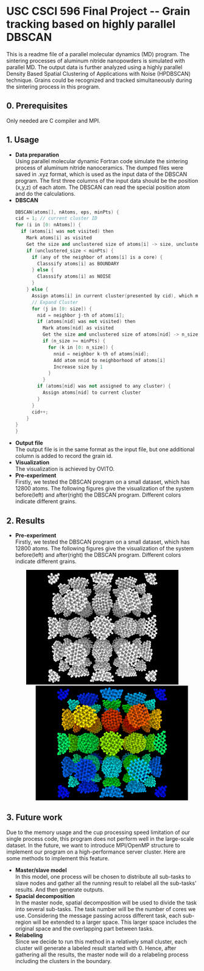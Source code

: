 #  USC CSCI 596 Final Project -- Grain tracking based on highly parallel DBSCAN
This is a readme file of a parallel molecular dynamics (MD) program. The sintering processes of aluminum nitride nanopowders is simulated with parallel MD. The output data is further analyzed using a highly parallel Density Based Spatial Clustering of Applications with Noise (HPDBSCAN) technique. Grains could be recognized and tracked simultaneously during  the sintering process in this program.
## 0. Prerequisites
Only needed are C compiler and MPI.
## 1. Usage
<ul>
  <li><b>Data preparation</b><br>Using parallel molecular dynamic Fortran code simulate the sintering process of aluminum nitride nanoceramics. The dumped files were saved in .xyz format, which is used as the input data of the DBSCAN program. The first three columns of the input data should be the position (x,y,z) of each atom. The DBSCAN can read the special position atom and do the calculations.
  </li>
  <li><b>DBSCAN</b><br>
  


  ```C++
  DBSCAN(atoms[], nAtoms, eps, minPts) {
  cid = 1; // current cluster ID
  for (i in [0: nAtoms]) {
    if (atoms[i] was not visited) then
      Mark atoms[i] as visited
      Get the size and unclustered size of atoms[i] -> size, unclustered_size
      if (unclustered_size < minPts) {
        if (any of the neighbor of atoms[i] is a core) {
          Classsify atoms[i] as BOUNDARY
        } else {
          Classsify atoms[i] as NOISE
        }
      } else {
        Assign atoms[i] in current cluster(presented by cid), which means it is a core
        // Expand Cluster
        for (j in [0: size]) {
          nid = neighbor j-th of atoms[i];
          if (atoms[nid] was not visited) then
            Mark atoms[nid] as visited
            Get the size and unclustered size of atoms[nid] -> n_size, n_unclustered_size
            if (n_size >= minPts) {
              for (k in [0: n_size]) {
                nnid = neighbor k-th of atoms[nid];
                Add atom nnid to neighborhood of atoms[i]
                Increase size by 1
              }
            }
          if (atoms[nid] was not assigned to any cluster) {
            Assign atoms[nid] to current cluster
          }
        }
        cid++;
      }
  }
  }  
  ```

</li>
  <li><b>Output file</b><br>The output file is in the same format as the input file, but one additional column is added to record the grain id. 
  </li>
  <li><b>Visualization</b><br>The visualization is achieved by OVITO.
  </li>
  <li><b>Pre-experiment</b><br>
Firstly, we tested the DBSCAN program on a small dataset, which has 12800 atoms. The following figures give the visualization of the system before(left) and after(right) the DBSCAN program. Different colors indicate different grains.</li>
</ul>



## 2. Results
<ul>
  <li><b>Pre-experiment</b><br>
Firstly, we tested the DBSCAN program on a small dataset, which has 12800 atoms. The following figures give the visualization of the system before(left) and after(right) the DBSCAN program. Different colors indicate different grains.</li>
</ul>
<div style="text-align:center;">
<img src="images/before.png" style="zoom: 50%;" /><img src="images/after.png" alt="image" style="zoom:50%; margin-left:10%;" />
</div>



## 3. Future work
Due to the memory usage and the cup processing speed limitation of our single process code,
this program does not perform well in the large-scale dataset. In the future, we want to introduce MPI/OpenMP
structure to implement our program on a high-performance server cluster. Here are some methods to implement this feature.

<ul>
  <li><b>Master/slave model</b><br>
In this model, one process will be chosen to distribute all sub-tasks to slave nodes and
gather all the running result to relabel all the sub-tasks' results. And then generate outputs.
    </li>
 <li><b>Spacial decomposition</b><br>
In the master node, spatial decomposition will be used to divide the task into several sub-tasks.
The task number will be the number of cores we use. Considering the message passing across different task, each sub-region
will be extended to a larger space. This larger space includes the original space and the overlapping part between tasks.
  </li>

<li><b>Relabeling</b><br>
Since we decide to run this method in a relatively small cluster, each cluster will generate a
labeled result started with 0. Hence, after gathering all the results, the master node will do a relabeling process including the clusters in the boundary.
</li>


